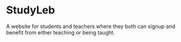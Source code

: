 # StudyLeb
A website for students and teachers where they both can signup and benefit from either teaching or being taught.
